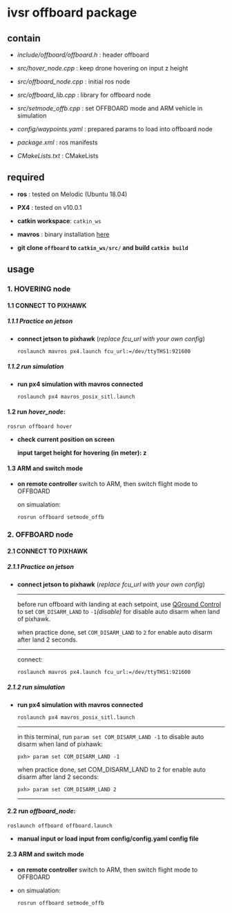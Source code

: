 # ivsr offboard package

## contain
- *include/offboard/offboard.h* : header offboard

- *src/hover_node.cpp*      : keep drone hovering on input z height
- *src/offboard_node.cpp*   : initial ros node
- *src/offboard_lib.cpp*    : library for offboard node
- *src/setmode_offb.cpp*    : set OFFBOARD mode and ARM vehicle in simulation

- *config/waypoints.yaml*   : prepared params to load into offboard node
- *package.xml*             : ros manifests
- *CMakeLists.txt*          : CMakeLists

## required
- **ros**             : tested on Melodic (Ubuntu 18.04)
- **PX4**             : tested on v10.0.1 
- **catkin workspace**: `catkin_ws`
- **mavros**          : binary installation [here](https://docs.px4.io/master/en/ros/mavros_installation.html#binary-installation-debian-ubuntu)

- **git clone `offboard` to `catkin_ws/src/` and build `catkin build`**

## usage

### 1. HOVERING node
#### 1.1 CONNECT TO PIXHAWK
##### 1.1.1 Practice on jetson
- **connect jetson to pixhawk** (*replace fcu_url with your own config*)

  ```
  roslaunch mavros px4.launch fcu_url:=/dev/ttyTHS1:921600
  ```
##### 1.1.2 run simulation
- **run px4 simulation with mavros connected**

  ```
  roslaunch px4 mavros_posix_sitl.launch
  ```
#### 1.2 run *hover_node*: 

  ```
  rosrun offboard hover
  ```
- **check current position on screen**

  **input target height for hovering (in meter): z**

#### 1.3 ARM and switch mode 
- **on remote controller** switch to ARM, then switch flight mode to OFFBOARD

  on simualation: 
  
  ```
  rosrun offboard setmode_offb
  ```
### 2. OFFBOARD node
#### 2.1 CONNECT TO PIXHAWK
##### 2.1.1 Practice on jetson
- **connect jetson to pixhawk** (*replace fcu_url with your own config*)
  ***
  before run offboard with landing at each setpoint, use [QGround Control](https://github.com/congtranv/px4-param/blob/main/QGroundControl.AppImage) to set `COM_DISARM_LAND` to `-1`*(disable)* for disable auto disarm when land of pixhawk.

  when practice done, set `COM_DISARM_LAND` to `2` for enable auto disarm after land 2 seconds.
  ***
  connect:

  ```
  roslaunch mavros px4.launch fcu_url:=/dev/ttyTHS1:921600
  ```
##### 2.1.2 run simulation
- **run px4 simulation with mavros connected**

  ```
  roslaunch px4 mavros_posix_sitl.launch
  ```
  ***
  in this terminal, run  `param set COM_DISARM_LAND -1`  to disable auto disarm when land of pixhawk:
  ```
  pxh> param set COM_DISARM_LAND -1
  ```
  when practice done, set COM_DISARM_LAND to 2 for enable auto disarm after land 2 seconds:
  ```
  pxh> param set COM_DISARM_LAND 2
  ```
  ***
#### 2.2 run *offboard_node*: 

  ```
  roslaunch offboard offboard.launch
  ```
- **manual input or load input from config/config.yaml config file**
  
#### 2.3 ARM and switch mode
- **on remote controller** switch to ARM, then switch flight mode to OFFBOARD

- on simualation: 
  
  ```
  rosrun offboard setmode_offb
  ```

